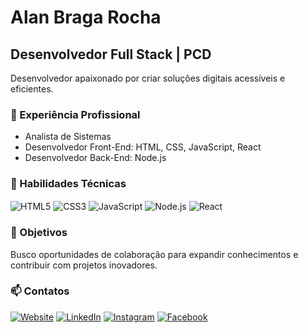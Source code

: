 # Alan Braga Rocha

## Desenvolvedor Full Stack | PCD

Desenvolvedor apaixonado por criar soluções digitais acessíveis e eficientes.

### 💼 Experiência Profissional

- Analista de Sistemas
- Desenvolvedor Front-End: HTML, CSS, JavaScript, React
- Desenvolvedor Back-End: Node.js

### 🚀 Habilidades Técnicas

<div style="display: inline_block">
  <img align="center" alt="HTML5" src="https://img.shields.io/badge/HTML5-E34F26?style=for-the-badge&logo=html5&logoColor=white" />
  <img align="center" alt="CSS3" src="https://img.shields.io/badge/CSS3-1572B6?style=for-the-badge&logo=css3&logoColor=white" />
  <img align="center" alt="JavaScript" src="https://img.shields.io/badge/JavaScript-F7DF1E?style=for-the-badge&logo=javascript&logoColor=black" />
  <img align="center" alt="Node.js" src="https://img.shields.io/badge/node.js-339933?style=for-the-badge&logo=Node.js&logoColor=white" />
  <img align="center" alt="React" src="https://img.shields.io/badge/Angular-DD0031?style=for-the-badge&logo=angular&logoColor=white
" />
</div>

### 🌱 Objetivos

Busco oportunidades de colaboração para expandir conhecimentos e contribuir com projetos inovadores.

### 📫 Contatos

[![Website](https://img.shields.io/badge/Website-000000?style=for-the-badge&logo=safari&logoColor=white)](https://alanbraga.com/)
[![LinkedIn](https://img.shields.io/badge/LinkedIn-0077B5?style=for-the-badge&logo=linkedin&logoColor=white)](https://www.linkedin.com/in/alanbragapcd/)
[![Instagram](https://img.shields.io/badge/Instagram-E4405F?style=for-the-badge&logo=instagram&logoColor=white)](https://www.instagram.com/alanbragarocha/)
[![Facebook](https://img.shields.io/badge/Facebook-1877F2?style=for-the-badge&logo=facebook&logoColor=white)](https://www.facebook.com/alanbragarocha1)
